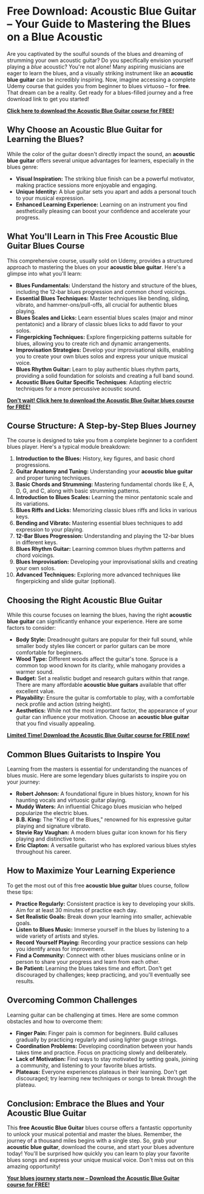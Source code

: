 # Free Download: Acoustic Blue Guitar – Your Guide to Mastering the Blues on a Blue Acoustic

Are you captivated by the soulful sounds of the blues and dreaming of strumming your own acoustic guitar? Do you specifically envision yourself playing a *blue* acoustic? You're not alone! Many aspiring musicians are eager to learn the blues, and a visually striking instrument like an **acoustic blue guitar** can be incredibly inspiring. Now, imagine accessing a complete Udemy course that guides you from beginner to blues virtuoso – for **free**. That dream can be a reality. Get ready for a blues-filled journey and a free download link to get you started!

[**Click here to download the Acoustic Blue Guitar course for FREE!**](https://udemywork.com/acoustic-blue-guitar)

## Why Choose an Acoustic Blue Guitar for Learning the Blues?

While the color of the guitar doesn't directly impact the sound, an **acoustic blue guitar** offers several unique advantages for learners, especially in the blues genre:

*   **Visual Inspiration:** The striking blue finish can be a powerful motivator, making practice sessions more enjoyable and engaging.
*   **Unique Identity:** A blue guitar sets you apart and adds a personal touch to your musical expression.
*   **Enhanced Learning Experience:** Learning on an instrument you find aesthetically pleasing can boost your confidence and accelerate your progress.

## What You'll Learn in This Free Acoustic Blue Guitar Blues Course

This comprehensive course, usually sold on Udemy, provides a structured approach to mastering the blues on your **acoustic blue guitar**. Here's a glimpse into what you'll learn:

*   **Blues Fundamentals:** Understand the history and structure of the blues, including the 12-bar blues progression and common chord voicings.
*   **Essential Blues Techniques:** Master techniques like bending, sliding, vibrato, and hammer-ons/pull-offs, all crucial for authentic blues playing.
*   **Blues Scales and Licks:** Learn essential blues scales (major and minor pentatonic) and a library of classic blues licks to add flavor to your solos.
*   **Fingerpicking Techniques:** Explore fingerpicking patterns suitable for blues, allowing you to create rich and dynamic arrangements.
*   **Improvisation Strategies:** Develop your improvisational skills, enabling you to create your own blues solos and express your unique musical voice.
*   **Blues Rhythm Guitar:** Learn to play authentic blues rhythm parts, providing a solid foundation for soloists and creating a full band sound.
*   **Acoustic Blues Guitar Specific Techniques**: Adapting electric techniques for a more percussive acoustic sound.

[**Don't wait! Click here to download the Acoustic Blue Guitar blues course for FREE!**](https://udemywork.com/acoustic-blue-guitar)

## Course Structure: A Step-by-Step Blues Journey

The course is designed to take you from a complete beginner to a confident blues player. Here's a typical module breakdown:

1.  **Introduction to the Blues:** History, key figures, and basic chord progressions.
2.  **Guitar Anatomy and Tuning:** Understanding your **acoustic blue guitar** and proper tuning techniques.
3.  **Basic Chords and Strumming:** Mastering fundamental chords like E, A, D, G, and C, along with basic strumming patterns.
4.  **Introduction to Blues Scales:** Learning the minor pentatonic scale and its variations.
5.  **Blues Riffs and Licks:** Memorizing classic blues riffs and licks in various keys.
6.  **Bending and Vibrato:** Mastering essential blues techniques to add expression to your playing.
7.  **12-Bar Blues Progression:** Understanding and playing the 12-bar blues in different keys.
8.  **Blues Rhythm Guitar:** Learning common blues rhythm patterns and chord voicings.
9.  **Blues Improvisation:** Developing your improvisational skills and creating your own solos.
10. **Advanced Techniques:** Exploring more advanced techniques like fingerpicking and slide guitar (optional).

## Choosing the Right Acoustic Blue Guitar

While this course focuses on learning the blues, having the right **acoustic blue guitar** can significantly enhance your experience. Here are some factors to consider:

*   **Body Style:** Dreadnought guitars are popular for their full sound, while smaller body styles like concert or parlor guitars can be more comfortable for beginners.
*   **Wood Type:** Different woods affect the guitar's tone. Spruce is a common top wood known for its clarity, while mahogany provides a warmer sound.
*   **Budget:** Set a realistic budget and research guitars within that range. There are many affordable **acoustic blue guitars** available that offer excellent value.
*   **Playability:** Ensure the guitar is comfortable to play, with a comfortable neck profile and action (string height).
*   **Aesthetics:** While not the most important factor, the appearance of your guitar can influence your motivation. Choose an **acoustic blue guitar** that you find visually appealing.

[**Limited Time! Download the Acoustic Blue Guitar course for FREE now!**](https://udemywork.com/acoustic-blue-guitar)

## Common Blues Guitarists to Inspire You

Learning from the masters is essential for understanding the nuances of blues music. Here are some legendary blues guitarists to inspire you on your journey:

*   **Robert Johnson:** A foundational figure in blues history, known for his haunting vocals and virtuosic guitar playing.
*   **Muddy Waters:** An influential Chicago blues musician who helped popularize the electric blues.
*   **B.B. King:** The "King of the Blues," renowned for his expressive guitar playing and signature vibrato.
*   **Stevie Ray Vaughan:** A modern blues guitar icon known for his fiery playing and distinctive tone.
*   **Eric Clapton:** A versatile guitarist who has explored various blues styles throughout his career.

## How to Maximize Your Learning Experience

To get the most out of this free **acoustic blue guitar** blues course, follow these tips:

*   **Practice Regularly:** Consistent practice is key to developing your skills. Aim for at least 30 minutes of practice each day.
*   **Set Realistic Goals:** Break down your learning into smaller, achievable goals.
*   **Listen to Blues Music:** Immerse yourself in the blues by listening to a wide variety of artists and styles.
*   **Record Yourself Playing:** Recording your practice sessions can help you identify areas for improvement.
*   **Find a Community:** Connect with other blues musicians online or in person to share your progress and learn from each other.
*   **Be Patient:** Learning the blues takes time and effort. Don't get discouraged by challenges; keep practicing, and you'll eventually see results.

## Overcoming Common Challenges

Learning guitar can be challenging at times. Here are some common obstacles and how to overcome them:

*   **Finger Pain:** Finger pain is common for beginners. Build calluses gradually by practicing regularly and using lighter gauge strings.
*   **Coordination Problems:** Developing coordination between your hands takes time and practice. Focus on practicing slowly and deliberately.
*   **Lack of Motivation:** Find ways to stay motivated by setting goals, joining a community, and listening to your favorite blues artists.
*   **Plateaus:** Everyone experiences plateaus in their learning. Don't get discouraged; try learning new techniques or songs to break through the plateau.

## Conclusion: Embrace the Blues and Your Acoustic Blue Guitar

This **free Acoustic Blue Guitar** blues course offers a fantastic opportunity to unlock your musical potential and master the blues. Remember, the journey of a thousand miles begins with a single step. So, grab your **acoustic blue guitar**, download the course, and start your blues adventure today! You'll be surprised how quickly you can learn to play your favorite blues songs and express your unique musical voice. Don't miss out on this amazing opportunity!

[**Your blues journey starts now – Download the Acoustic Blue Guitar course for FREE!**](https://udemywork.com/acoustic-blue-guitar)
